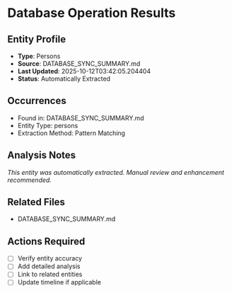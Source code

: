 # Database Operation Results

## Entity Profile
- **Type**: Persons
- **Source**: DATABASE_SYNC_SUMMARY.md
- **Last Updated**: 2025-10-12T03:42:05.204404
- **Status**: Automatically Extracted

## Occurrences
- Found in: DATABASE_SYNC_SUMMARY.md
- Entity Type: persons
- Extraction Method: Pattern Matching

## Analysis Notes
*This entity was automatically extracted. Manual review and enhancement recommended.*

## Related Files
- DATABASE_SYNC_SUMMARY.md

## Actions Required
- [ ] Verify entity accuracy
- [ ] Add detailed analysis
- [ ] Link to related entities
- [ ] Update timeline if applicable
